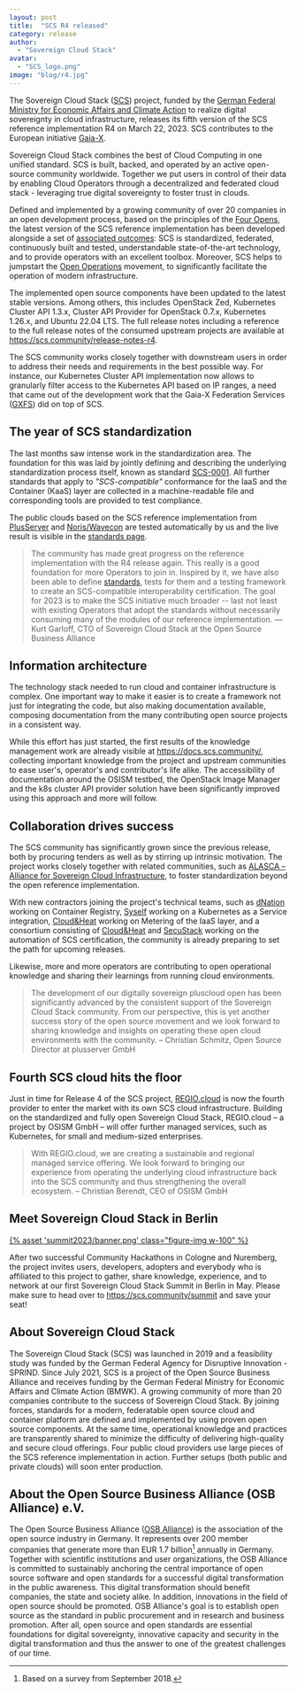 ```yaml
---
layout: post
title:  "SCS R4 released"
category: release
author:
  - "Sovereign Cloud Stack"
avatar:
  - "SCS_logo.png"
image: "blog/r4.jpg"
---
```

The Sovereign Cloud Stack ([SCS](https://scs.community/)) project, funded by the [German Federal Ministry for Economic Affairs and Climate Action](https://www.bmwi.de/Navigation/EN/Home/home.html) to realize digital sovereignty in cloud infrastructure, releases its fifth version of the SCS reference implementation R4 on March 22, 2023. SCS contributes to the European initiative [Gaia-X](https://gaia-x.eu/).

Sovereign Cloud Stack combines the best of Cloud Computing in one unified standard. SCS is built, backed, and operated by an active open-source community worldwide. Together we put users in control of their data by enabling Cloud Operators through a decentralized and federated cloud stack - leveraging true digital sovereignty to foster trust in clouds.

Defined and implemented by a growing community of over 20 companies in an open development process, based on the principles of the [Four Opens](https://openinfra.dev/four-opens/), the latest version of the SCS reference implementation has been developed alongside a set of [associated outcomes](https://scs.community/tech/2022/11/04/outcomes-for-r4/): SCS is standardized, federated, continuously built and tested, understandable state-of-the-art technology, and to provide operators with an excellent toolbox. Moreover, SCS helps to jumpstart the [Open Operations](https://openoperations.org) movement, to significantly facilitate the operation of modern infrastructure.

The implemented open source components have been updated to the latest stable versions. Among others, this includes OpenStack Zed, Kubernetes Cluster API 1.3.x, Cluster API Provider for OpenStack 0.7.x, Kubernetes 1.26.x, and Ubuntu 22.04 LTS. The full release notes including a reference to the full release notes of the consumed upstream projects are available at <https://scs.community/release-notes-r4>.

The SCS community works closely together with downstream users in order to address their needs and requirements in the best possible way. For instance, our Kubernetes Cluster API implementation now allows to granularly filter access to the Kubernetes API based on IP ranges, a need that came out of the development work that the Gaia-X Federation Services ([GXFS](https://gxfs.de/)) did on top of SCS.

## The year of SCS standardization

The last months saw intense work in the standardization area. The foundation for this was laid by jointly defining and describing the underlying standardization process itself, known as standard [SCS-0001](https://scs.community/scs-0001). All further standards that apply to _"SCS-compatible"_ conformance for the IaaS and the Container (KaaS) layer are collected in a machine-readable file and corresponding tools are provided to test compliance. 

The public clouds based on the SCS reference implementation from [PlusServer](https://www.plusserver.com/) and [Noris/Wavecon](https://wavecon.de/) are tested automatically by us and the live result is visible in the [standards page](https://github.com/SovereignCloudStack/standards).

> The community has made great progress on the reference implementation with the R4 release again. This really is a good foundation for more Operators to join in. Inspired by it, we have also been able to define [standards](https://github.com/SovereignCloudStack/standards/), tests for them and a testing framework to create an SCS-compatible interoperability certification. The goal for 2023 is to make the SCS initiative much broader -- last not least with existing Operators that adopt the standards without necessarily consuming many of the modules of our reference implementation.
> — Kurt Garloff, CTO of Sovereign Cloud Stack at the Open Source Business Alliance

## Information architecture

The technology stack needed to run cloud and container infrastructure is complex. One important way to make it easier is to create a framework not just for integrating the code, but also making documentation available, composing documentation from the many contributing open source projects in a consistent way.

While this effort has just started, the first results of the knowledge management work are already visible at <https://docs.scs.community/>, collecting important knowledge from the project and upstream communities to ease user's, operator's and contributor's life alike. The accessibility of documentation around the OSISM testbed, the OpenStack Image Manager and the k8s cluster API provider solution have been significantly improved using this approach and more will follow.

## Collaboration drives success

The SCS community has significantly grown since the previous release, both by procuring tenders as well as by stirring up intrinsic motivation. The project works closely together with related communities, such as [ALASCA – Alliance for Sovereign Cloud Infrastructure](https://scs.community/2023/01/16/collaboration-of-alasca-and-scs/), to foster standardization beyond the open reference implementation.

With new contractors joining the project's technical teams, such as [dNation](https://dnation.cloud/) working on Container Registry, [Syself](https://syself.com/) working on a Kubernetes as a Service integration, [Cloud&Heat](https://www.cloudandheat.com/) working on Metering of the IaaS layer, and a consortium consisting of [Cloud&Heat](https://www.cloudandheat.com/) and [SecuStack](https://www.secustack.com/) working on the automation of SCS certification, the community is already preparing to set the path for upcoming releases.

Likewise, more and more operators are contributing to open operational knowledge and sharing their learnings from running cloud environments.

> The development of our digitally sovereign pluscloud open has been significantly advanced by the consistent support of the Sovereign Cloud Stack community. From our perspective, this is yet another success story of the open source movement and we look forward to sharing knowledge and insights on operating these open cloud environments with the community.
> – Christian Schmitz, Open Source Director at plusserver GmbH

## Fourth SCS cloud hits the floor

Just in time for Release 4 of the SCS project, [REGIO.cloud](http://regio.digital/) is now the fourth provider to enter the market with its own SCS cloud infrastructure. Building on the standardized and fully open Sovereign Cloud Stack, REGIO.cloud – a project by OSISM GmbH – will offer further managed services, such as Kubernetes, for small and medium-sized enterprises.

> With REGIO.cloud, we are creating a sustainable and regional managed service offering. We look forward to bringing our experience from operating the underlying cloud infrastructure back into the SCS community and thus strengthening the overall ecosystem.
> – Christian Berendt, CEO of OSISM GmbH

## Meet Sovereign Cloud Stack in Berlin

<a href="https://scs.community/summit">
    {% asset 'summit2023/banner.png' class="figure-img w-100" %}
</a>

After two successful Community Hackathons in Cologne and Nuremberg, the project invites users, developers, adopters and everybody who is affiliated to this project to gather, share knowledge, experience, and to network at our first Sovereign Cloud Stack Summit in Berlin in May. Please make sure to head over to <https://scs.community/summit> and save your seat!

## About Sovereign Cloud Stack

The Sovereign Cloud Stack (SCS) was launched in 2019 and a feasibility study was funded by the German Federal Agency for Disruptive Innovation - SPRIND. Since July 2021, SCS is a project of the Open Source Business Alliance and receives funding by the German Federal Ministry for Economic Affairs and Climate Action (BMWK). A growing community of more than 20 companies contribute to the success of Sovereign Cloud Stack. By joining forces, standards for a modern, federatable open source cloud and container platform are defined and implemented by using proven open source components. At the same time, operational knowledge and practices are transparently shared to minimize the difficulty of delivering high-quality and secure cloud offerings. Four public cloud providers use large pieces of the SCS reference implementation in action. Further setups (both public and private clouds) will soon enter production.

## About the Open Source Business Alliance (OSB Alliance) e.V.

The Open Source Business Alliance ([OSB Alliance](https://osb-alliance.com/)) is the association of the open source industry in Germany. It represents over 200 member companies that generate more than EUR 1.7 billion[^1] annually in Germany. Together with scientific institutions and user organizations, the OSB Alliance is committed to sustainably anchoring the central importance of open source software and open standards for a successful digital transformation in the public awareness. This digital transformation should benefit companies, the state and society alike. In addition, innovations in the field of open source should be promoted. OSB Alliance's goal is to establish open source as the standard in public procurement and in research and business promotion. After all, open source and open standards are essential foundations for digital sovereignty, innovative capacity and security in the digital transformation and thus the answer to one of the greatest challenges of our time.

[^1]: Based on a survey from September 2018.
